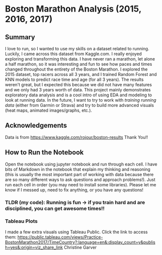 # Boston Marathon Analysis (2015, 2016, 2017)

## Summary
I love to run, so I wanted to use my skills on a dataset related to running. Luckily, I came across this dataset from Kaggle.com.
I really enjoyed exploring and transforming this data. I have never ran a marathon, let alone a half marathon, so it was interesting and fun to see how paces and times changed throughout the entirety of the Boston Marathon.
I explored the 2015 dataset, top racers across all 3 years, and I trained Random Forest and KNN models to predict race time and age (for all 3 years). The results weren't great, but I expected this because we did not have many features and we only had 3 years worth of data.
This project mainly demonstrates exploratory data analysis and is a cool intro of using EDA and modeling to look at running data.
In the future, I want to try to work with *training running data* (either from Garmin or Strava) and try to build more advanced visuals (heat maps, animated images/graphs, etc.).

## Acknowledgements
Data is from https://www.kaggle.com/rojour/boston-results
Thank You!!

## How to Run the Notebook
Open the notebook using jupyter notebook and run through each cell. I have bits of Markdown in the notebook that explain my thinking and reasoning (this is usually the most important part of working with data because there are so many different ways to ask questions and approach problems!). Just run each cell in order (you may need to install some libraries). Please let me know if I messed up, need to fix anything, or you have any questions!

### TLDR (my code): Running is fun -> if you train hard and are disciplined, you can get awesome times!!

### Tableau Plots
I made a few extra visuals using Tableau Public. Click the link to access them: https://public.tableau.com/views/Practice-BostonMarathon2017/TimeCountry?:language=en&:display_count=y&publish=yes&:origin=viz_share_link
Christine Garver
 
